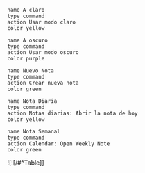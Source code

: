 

```button
name A claro
type command
action Usar modo claro
color yellow
```

```button
name A oscuro
type command
action Usar modo oscuro
color purple
```

```button
name Nuevo Nota
type command
action Crear nueva nota
color green
```

```button
name Nota Diaria
type command
action Notas diarias: Abrir la nota de hoy
color yellow
```

```button
name Nota Semanal
type command
action Calendar: Open Weekly Note
color green
```


![![/#^Table]]